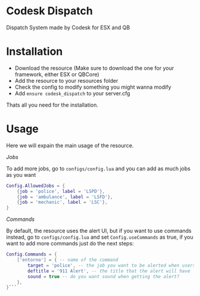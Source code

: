 # Codesk Dispatch
Dispatch System made by Codesk for ESX and QB 

# Installation

- Download the resource (Make sure to download the one for your framework, either ESX or QBCore)
- Add the resource to your resources folder
- Check the config to modify something you might wanna modify
- Add `ensure codesk_dispatch` to your server.cfg

Thats all you need for the installation.

# Usage

Here we will expain the main usage of the resource.

*Jobs*

To add more jobs, go to `configs/config.lua` and you can add as much jobs as you want

```lua
Config.AllowedJobs = {
    {job = 'police', label = 'LSPD'},
    {job = 'ambulance', label = 'LSFD'},
    {job = 'mechanic', label = 'LSC'},
}
```

*Commands*

By default, the resource uses the alert UI, but if you want to use commands instead, go to `configs/config.lua` and set `Config.useCommands` as true, if you want to add more commands just do the next steps:

```lua
Config.Commands = {
    ['entorno'] = { -- name of the command
        target = 'police', -- the job you want to be alerted when users use this command
        deftitle = '911 Alert', -- the title that the alert will have
        sound = true -- do you want sound when getting the alert?
    },
}```

